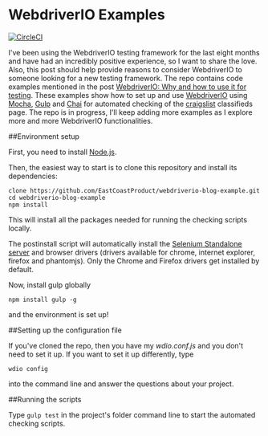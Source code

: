 
# WebdriverIO Examples 

[![CircleCI](https://circleci.com/gh/EastCoastProduct/webdriverio-blog-example.svg?style=svg)](https://circleci.com/gh/EastCoastProduct/webdriverio-blog-example)

I've been using the WebdriverIO testing framework for the last eight months and have had an incredibly positive experience, so I want to share the love. Also, this post should help provide reasons to consider WebdriverIO to someone looking for a new testing framework. The repo contains code examples mentioned in the post [WebdriverIO: Why and how to use it for testing](*url/to/post*). These examples show how to set up and use [WebdriverIO](http://webdriver.io/) using [Mocha](https://mochajs.org/), [Gulp](http://gulpjs.com/) and [Chai](http://chaijs.com/) for automated checking of the [craigslist](https://boston.craigslist.org/) classifieds page. The repo is in progress, I'll keep adding more examples as I explore more and more WebdriverIO functionalities. 

##Environment setup

First, you need to install [Node.js](https://nodejs.org/en/).

Then, the easiest way to start is to clone this repository and install its dependencies:

```
clone https://github.com/EastCoastProduct/webdriverio-blog-example.git
cd webdriverio-blog-example
npm install
``` 

This will install all the packages needed for running the checking scripts locally.

The postinstall script will automatically install the [Selenium Standalone server](https://www.npmjs.com/package/selenium-standalone) and browser drivers (drivers available for chrome, internet explorer, firefox and phantomjs). Only the Chrome and Firefox drivers get installed by default.

Now, install gulp globally 
```
npm install gulp -g
```
and the environment is set up!

##Setting up the configuration file

If you've cloned the repo, then you have my *wdio.conf.js* and you don't need to set it up. If you want to set it up differently, type
```
wdio config
```
into the command line and answer the questions about your project.

##Running the scripts

Type ```gulp test``` in the project's folder command line to start the automated checking scripts.
